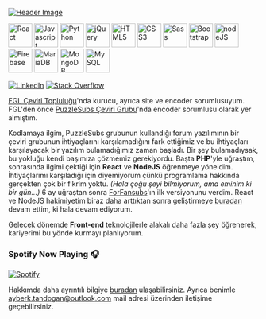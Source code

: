 [![Header Image](https://i.imgur.com/8dlxJx5.gif)](https://ayberktandogan.github.io/)

<img height="48" width="48" src="https://cdn.jsdelivr.net/npm/simple-icons@v3/icons/react.svg" alt="React" title="React"/> <img height="48" width="48" src="https://cdn.jsdelivr.net/npm/simple-icons@v3/icons/javascript.svg" alt="Javascript" title="Javascript" /> <img height="48" width="48" src="https://cdn.jsdelivr.net/npm/simple-icons@v3/icons/python.svg" alt="Python" title="Python" /> <img height="48" width="48" src="https://cdn.jsdelivr.net/npm/simple-icons@v3/icons/jquery.svg" alt="jQuery" title="jQuery" /> <img height="48" width="48" src="https://cdn.jsdelivr.net/npm/simple-icons@v3/icons/html5.svg" alt="HTML5" title="HTML5" /> <img height="48" width="48" src="https://cdn.jsdelivr.net/npm/simple-icons@v3/icons/css3.svg" alt="CSS3" title="CSS3" /> <img height="48" width="48" src="https://cdn.jsdelivr.net/npm/simple-icons@v3/icons/sass.svg" alt="Sass" title="Sass" /> <img height="48" width="48" src="https://cdn.jsdelivr.net/npm/simple-icons@v3/icons/bootstrap.svg" alt="Bootstrap" title="Bootstrap" /> <img height="48" width="48" src="https://cdn.jsdelivr.net/npm/simple-icons@v3/icons/node-dot-js.svg" alt="nodeJS" title="nodeJS" /> <img height="48" width="48" src="https://cdn.jsdelivr.net/npm/simple-icons@v3/icons/firebase.svg" alt="Firebase" title="Firebase" /> <img height="48" width="48" src="https://cdn.jsdelivr.net/npm/simple-icons@v3/icons/mariadb.svg" alt="MariaDB" title="MariaDB" />  <img height="48" width="48" src="https://cdn.jsdelivr.net/npm/simple-icons@v3/icons/mongodb.svg" alt="MongoDB" title="MongoDB" /> <img height="48" width="48" src="https://cdn.jsdelivr.net/npm/simple-icons@v3/icons/mysql.svg" alt="MySQL" title="MySQL" />

[![LinkedIn](https://img.shields.io/badge/linkedin-%230077B5.svg?&style=for-the-badge&logo=linkedin&logoColor=white)](https://www.linkedin.com/in/ayberk-tandogan/) [![Stack Overflow](https://img.shields.io/badge/stackoverflow-%23F48024.svg?&style=for-the-badge&logo=stackoverflow&logoColor=white)](https://www.linkedin.com/in/ayberk-tandogan/)


[FGL Çeviri Topluluğu](https://fgl.moe)'nda kurucu, ayrıca site ve encoder sorumlusuyum. FGL'den önce [PuzzleSubs Çeviri Grubu](https://puzzlesubs.com)'nda encoder sorumlusu olarak yer almıştım.

Kodlamaya ilgim, PuzzleSubs grubunun kullandığı forum yazılımının bir çeviri grubunun ihtiyaçlarını karşılamadığını fark ettiğimiz ve bu ihtiyaçları karşılayacak bir yazılım bulamadığımız zaman başladı. Bir şey bulamadıysak, bu yokluğu kendi başımıza çözmemiz gerekiyordu. Başta **PHP**'yle uğraştım, sonrasında ilgimi çektiği için **React** ve **NodeJS** öğrenmeye yöneldim. İhtiyaçlarımı karşıladığı için diyemiyorum çünkü programlama hakkında gerçekten çok bir fikrim yoktu. *(Hala çoğu şeyi bilmiyorum, ama eminim ki bir gün...)* 6 ay uğraştan sonra [ForFansubs](https://github.com/ForFansubs)'ın ilk versiyonunu verdim. React ve NodeJS hakimiyetim biraz daha arttıktan sonra geliştirmeye [buradan](https://github.com/ForFansubs) devam ettim, ki hala devam ediyorum.

Gelecek dönemde **Front-end** teknolojilerle alakalı daha fazla şey öğrenerek, kariyerimi bu yönde kurmayı planlıyorum.

### Spotify Now Playing 🎧
[![Spotify](https://spotify-now-playing-github-sigma.vercel.app/api/spotify)](https://open.spotify.com/user/c2048zqfp6fpakwa4wtoyjege?si=D8XKW3oWSSeVXi7YhWfgow)

Hakkımda daha ayrıntılı bilgiye [buradan](https://ayberktandogan.github.io/) ulaşabilirsiniz. Ayrıca benimle ayberk.tandogan@outlook.com mail adresi üzerinden iletişime geçebilirsiniz.
